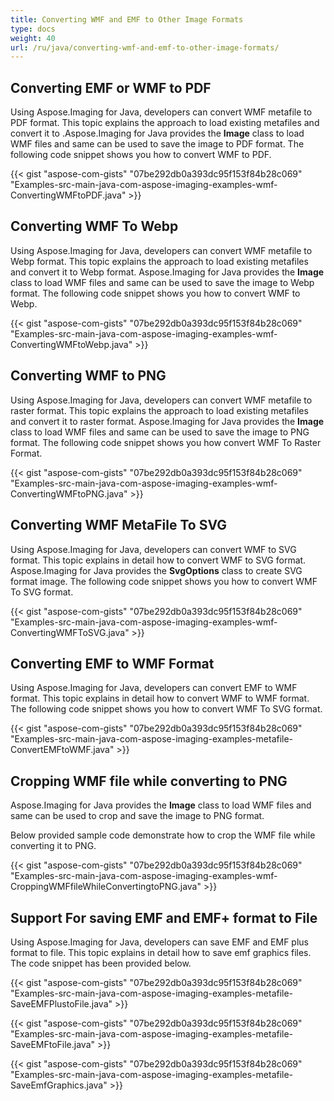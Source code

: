 ```yaml
---
title: Converting WMF and EMF to Other Image Formats
type: docs
weight: 40
url: /ru/java/converting-wmf-and-emf-to-other-image-formats/
---
```


## **Converting EMF or WMF to PDF**
Using Aspose.Imaging for Java, developers can convert WMF metafile to PDF format. This topic explains the approach to load existing metafiles and convert it to .Aspose.Imaging for Java provides the **Image** class to load WMF files and same can be used to save the image to PDF format. The following code snippet shows you how to convert WMF to PDF.

{{< gist "aspose-com-gists" "07be292db0a393dc95f153f84b28c069" "Examples-src-main-java-com-aspose-imaging-examples-wmf-ConvertingWMFtoPDF.java" >}}
## **Converting WMF To Webp**
Using Aspose.Imaging for Java, developers can convert WMF metafile to Webp format. This topic explains the approach to load existing metafiles and convert it to Webp format. Aspose.Imaging for Java provides the **Image** class to load WMF files and same can be used to save the image to Webp format. The following code snippet shows you how to convert WMF to Webp.

{{< gist "aspose-com-gists" "07be292db0a393dc95f153f84b28c069" "Examples-src-main-java-com-aspose-imaging-examples-wmf-ConvertingWMFtoWebp.java" >}}
## **Converting WMF to PNG**
Using Aspose.Imaging for Java, developers can convert WMF metafile to raster format. This topic explains the approach to load existing metafiles and convert it to raster format. Aspose.Imaging for Java provides the **Image** class to load WMF files and same can be used to save the image to PNG format. The following code snippet shows you how convert WMF To Raster Format.

{{< gist "aspose-com-gists" "07be292db0a393dc95f153f84b28c069" "Examples-src-main-java-com-aspose-imaging-examples-wmf-ConvertingWMFtoPNG.java" >}}
## **Converting WMF MetaFile To SVG**
Using Aspose.Imaging for Java, developers can convert WMF to SVG format. This topic explains in detail how to convert WMF to SVG format. Aspose.Imaging for Java provides the **SvgOptions** class to create SVG format image. The following code snippet shows you how to convert WMF To SVG format.

{{< gist "aspose-com-gists" "07be292db0a393dc95f153f84b28c069" "Examples-src-main-java-com-aspose-imaging-examples-wmf-ConvertingWMFToSVG.java" >}}
## **Converting EMF to WMF Format**
Using Aspose.Imaging for Java, developers can convert EMF to WMF format. This topic explains in detail how to convert WMF to WMF format. The following code snippet shows you how to convert WMF To SVG format.

{{< gist "aspose-com-gists" "07be292db0a393dc95f153f84b28c069" "Examples-src-main-java-com-aspose-imaging-examples-metafile-ConvertEMFtoWMF.java" >}}
## **Cropping WMF file while converting to PNG**
Aspose.Imaging for Java provides the **Image** class to load WMF files and same can be used to crop and save the image to PNG format.

Below provided sample code demonstrate how to crop the WMF file while converting it to PNG.

{{< gist "aspose-com-gists" "07be292db0a393dc95f153f84b28c069" "Examples-src-main-java-com-aspose-imaging-examples-wmf-CroppingWMFfileWhileConvertingtoPNG.java" >}}
## **Support For saving EMF and EMF+ format to File**
Using Aspose.Imaging for Java, developers can save EMF and EMF plus format to file. This topic explains in detail how to save emf graphics files. The code snippet has been provided below.

{{< gist "aspose-com-gists" "07be292db0a393dc95f153f84b28c069" "Examples-src-main-java-com-aspose-imaging-examples-metafile-SaveEMFPlustoFile.java" >}}

{{< gist "aspose-com-gists" "07be292db0a393dc95f153f84b28c069" "Examples-src-main-java-com-aspose-imaging-examples-metafile-SaveEMFtoFile.java" >}}

{{< gist "aspose-com-gists" "07be292db0a393dc95f153f84b28c069" "Examples-src-main-java-com-aspose-imaging-examples-metafile-SaveEmfGraphics.java" >}}





